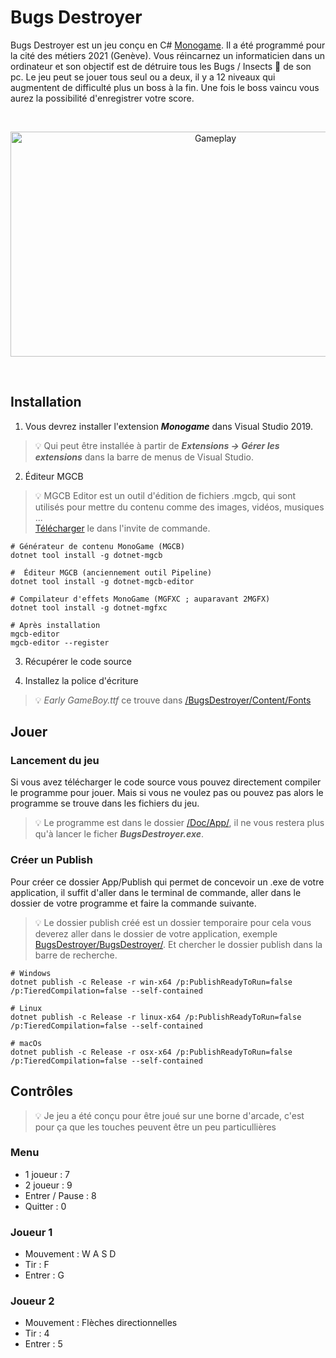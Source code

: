 # Bugs Destroyer

Bugs Destroyer est un jeu conçu en C# [Monogame](https://www.monogame.net/). Il a été programmé pour la cité des métiers 2021 (Genève). Vous réincarnez un informaticien dans un ordinateur et son objectif est de détruire tous les Bugs / Insects 🐜 de son pc. Le jeu peut se jouer tous seul ou a deux, il y a 12 niveaux qui augmentent de difficulté plus un boss à la fin. Une fois le boss vaincu vous aurez la possibilité d'enregistrer votre score.

<br>
<p align="center">
  <img src="https://github.com/AlecInfo/BugsDestroyer/blob/master/Doc/GifTroKoul.gif?raw=true" alt="Gameplay" Width="640" Height="360">
</p>
<br>

## Installation

1. Vous devrez installer l'extension ***Monogame*** dans Visual Studio 2019.
> 💡 Qui peut être installée à partir de ***Extensions -> Gérer les extensions*** dans la barre de menus de  Visual Studio. 

2. Éditeur MGCB
> 💡 MGCB Editor est un outil d'édition de fichiers .mgcb, qui sont utilisés pour mettre du 
contenu comme des images, vidéos, musiques ... <br>
[Télécharger](https://docs.monogame.net/articles/tools/mgcb_editor.html) le dans l'invite de commande.

```shell
# Générateur de contenu MonoGame (MGCB)
dotnet tool install -g dotnet-mgcb

#  Éditeur MGCB (anciennement outil Pipeline)
dotnet tool install -g dotnet-mgcb-editor

# Compilateur d'effets MonoGame (MGFXC ; auparavant 2MGFX)
dotnet tool install -g dotnet-mgfxc

# Après installation
mgcb-editor
mgcb-editor --register
```

3. Récupérer le code source 

4. Installez la police d'écriture
> 💡 *Early GameBoy.ttf* ce trouve dans [/BugsDestroyer/Content/Fonts](https://github.com/AlecInfo/BugsDestroyer/tree/master/BugsDestroyer/Content/Fonts)

## Jouer
### Lancement du jeu
Si vous avez télécharger le code source vous pouvez directement compiler le programme pour jouer.
Mais si vous ne voulez pas ou pouvez pas alors le programme se trouve dans les fichiers du jeu.

> 💡 Le programme est dans le dossier [/Doc/App/](https://github.com/AlecInfo/BugsDestroyer/tree/master/Doc/App), il ne vous restera plus qu'à lancer le ficher ***BugsDestroyer.exe***.

### Créer un Publish
Pour créer ce dossier App/Publish qui permet de concevoir un .exe de votre application, il suffit d'aller dans le terminal de commande, aller dans le dossier de votre programme et faire la commande suivante.

> 💡 Le dossier publish créé est un dossier temporaire pour cela vous deverez aller dans le dossier de votre application, exemple [BugsDestroyer/BugsDestroyer/](https://github.com/AlecInfo/BugsDestroyer/tree/master/BugsDestroyer). Et chercher le dossier publish dans la barre de recherche. 

```shell
# Windows
dotnet publish -c Release -r win-x64 /p:PublishReadyToRun=false /p:TieredCompilation=false --self-contained
```

```shell
# Linux
dotnet publish -c Release -r linux-x64 /p:PublishReadyToRun=false /p:TieredCompilation=false --self-contained
```

```shell
# macOs
dotnet publish -c Release -r osx-x64 /p:PublishReadyToRun=false /p:TieredCompilation=false --self-contained
```


## Contrôles

> 💡 Je jeu a été conçu pour être joué sur une borne d'arcade, c'est pour ça que les touches peuvent être un peu particullières

### Menu
- 1 joueur : 7
- 2 joueur : 9
- Entrer / Pause : 8
- Quitter : 0

### Joueur 1
- Mouvement : W A S D
- Tir : F
- Entrer : G

### Joueur 2
- Mouvement : Flèches directionnelles
- Tir : 4
- Entrer : 5

